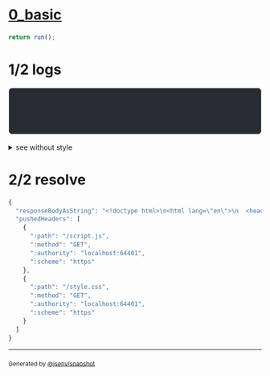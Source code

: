 # [0_basic](../../http2_push.test.mjs#L105)

```js
return run();
```

# 1/2 logs

![img](log_group.svg)

<details>
  <summary>see without style</summary>

```console
server started at https://127.0.0.1
GET https://127.0.0.1/main.html
  Push /script.js
  Push /style.css
  200 OK
```

</details>


# 2/2 resolve

```js
{
  "responseBodyAsString": "<!doctype html>\n<html lang=\"en\">\n  <head>\n    <title>Basic website</title>\n    <link rel=\"icon\" href=\"data:,\" />\n  </head>\n\n  <body>\n    <link rel=\"stylesheet\" href=\"./style.css\" />\n    <script type=\"module\" src=\"./script.js\"></script>\n  </body>\n</html>\n",
  "pushedHeaders": [
    {
      ":path": "/script.js",
      ":method": "GET",
      ":authority": "localhost:64401",
      ":scheme": "https"
    },
    {
      ":path": "/style.css",
      ":method": "GET",
      ":authority": "localhost:64401",
      ":scheme": "https"
    }
  ]
}
```

---

<sub>
  Generated by <a href="https://github.com/jsenv/core/tree/main/packages/independent/snapshot">@jsenv/snapshot</a>
</sub>
